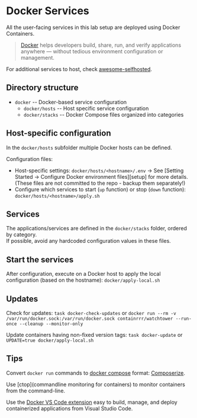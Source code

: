 # Docker Services

All the user-facing services in this lab setup are deployed using Docker Containers.

> [Docker](https://www.docker.com/) helps developers build, share, run, and verify applications anywhere — without tedious environment configuration or management.

For additional services to host, check [awesome-selfhosted](https://github.com/awesome-selfhosted/awesome-selfhosted).

## Directory structure

- `docker` -- Docker-based service configuration
  - `docker/hosts` -- Host specific service configuration
  - `docker/stacks` -- Docker Compose files organized into categories

## Host-specific configuration

In the `docker/hosts` subfolder multiple Docker hosts can be defined.

Configuration files:
- Host-specific settings: `docker/hosts/<hostname>/.env` -> See [Setting Started -> Configure Docker environment files][setup] for more details. (These files are not committed to the repo - backup them separately!)
- Configure which services to start (`up` function) or stop (`down` function): `docker/hosts/<hostname>/apply.sh`

## Services

The applications/services are defined in the `docker/stacks` folder, ordered by category.  
If possible, avoid any hardcoded configuration values in these files.

## Start the services

After configuration, execute on a Docker host to apply the local configuration (based on the hostname):
`docker/apply-local.sh`

## Updates

Check for updates:
`task docker-check-updates` or
`docker run --rm -v /var/run/docker.sock:/var/run/docker.sock containrrr/watchtower --run-once --cleanup --monitor-only`

Update containers having non-fixed version tags:
`task docker-update` or
`UPDATE=true docker/apply-local.sh`

## Tips

Convert `docker run` commands to [docker compose](https://docs.docker.com/compose/compose-file/) format: [Composerize](https://www.composerize.com/).

Use [ctop](commandline monitoring for containers) to monitor containers from the command-line.

Use the [Docker VS Code extension](https://marketplace.visualstudio.com/items?itemName=ms-azuretools.vscode-docker) easy to build, manage, and deploy containerized applications from Visual Studio Code.
